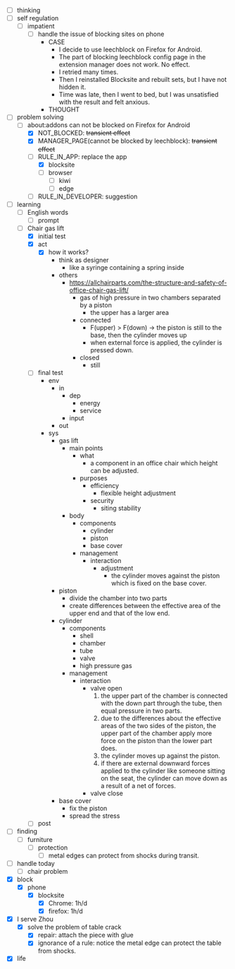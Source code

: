 - [ ] thinking
- [ ] self regulation
    - [ ] impatient
        - [ ] handle the issue of blocking sites on phone
            - CASE
                - I decide to use leechblock on Firefox for Android.
                - The part of blocking leechblock config page in the extension manager does not work. No effect.
                - I retried many times.
                - Then I reinstalled Blocksite and rebuilt sets, but I have not hidden it. 
                - Time was late, then I went to bed, but I was unsatisfied with the result and felt anxious.
            - THOUGHT
- [ ] problem solving
    - [ ] about:addons can not be blocked on Firefox for Android
        - [x] NOT_BLOCKED: ~~transient effect~~
        - [x] MANAGER_PAGE(cannot be blocked by leechblock): ~~transient effect~~
        - [ ] RULE_IN_APP: replace the app
            - [x] blocksite
            - [ ] browser
                - [ ] kiwi
                - [ ] edge
        - [ ] RULE_IN_DEVELOPER: suggestion
- [ ] learning
    - [ ] English words
        - [ ] prompt
    - [ ] Chair gas lift
        - [x] initial test
        - [x] act
            - [x] how it works?
                - think as designer
                    - like a syringe containing a spring inside
                - others
                    - https://allchairparts.com/the-structure-and-safety-of-office-chair-gas-lift/
                        - gas of high pressure in two chambers separated by a piston
                            - the upper has a larger area
                        - connected
                            - F(upper) > F(down) -> the piston is still to the base, then the cylinder moves up
                            - when external force is applied, the cylinder is pressed down.
                        - closed
                            - still
        - [ ] final test
            - env
                - in
                    - dep
                        - energy
                        - service
                    - input
                - out
            - sys
                - gas lift
                    - main points
                        - what
                            - a component in an office chair which height can be adjusted.
                        - purposes
                            - efficiency
                                - flexible height adjustment
                            - security
                                - siting stability
                    - body
                        - components
                            - cylinder
                            - piston
                            - base cover
                        - management
                            - interaction
                                - adjustment
                                    - the cylinder moves against the piston which is fixed on the base cover.
                - piston
                    - divide the chamber into two parts
                    - create differences between the effective area of the upper end and that of the low end.
                - cylinder
                    - components
                        - shell
                        - chamber
                        - tube
                        - valve
                        - high pressure gas
                    - management
                        - interaction
                            - valve open
                                1. the upper part of the chamber is connected with the down part through the tube, then equal pressure in two parts.
                                2. due to the differences about the effective areas of the two sides of the piston, the upper part of the chamber apply more force on the piston than the lower part does.
                                3. the cylinder moves up against the piston.
                                4. if there are external downward forces applied to the cylinder like someone sitting on the seat, the cylinder can move down as a result of a net of forces.
                            - valve close
                - base cover
                    - fix the piston
                    - spread the stress
        - [ ] post
- [ ] finding
    - [ ] furniture
        - [ ] protection
            - [ ] metal edges can protect from shocks during transit.
- [ ] handle today
    - [ ] chair problem
- [x] block
    - [x] phone
        - [x] blocksite
            - [x] Chrome: 1h/d
            - [x] firefox: 1h/d
- [x] I serve Zhou
    - [x] solve the problem of table crack
        - [x] repair: attach the piece with glue
        - [x] ignorance of a rule: notice the metal edge can protect the table from shocks. 
- [x] life